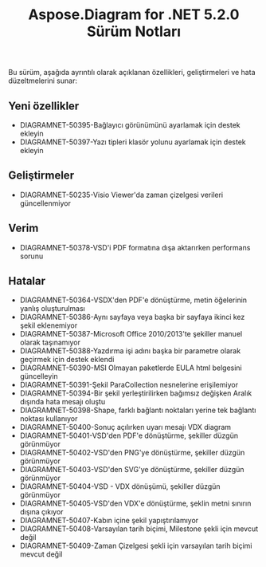 ﻿---
title: Aspose.Diagram for .NET 5.2.0 Sürüm Notları
type: docs
weight: 80
url: /tr/net/aspose-diagram-for-net-5-2-0-release-notes/
---
Bu sürüm, aşağıda ayrıntılı olarak açıklanan özellikleri, geliştirmeleri ve hata düzeltmelerini sunar:
## **Yeni özellikler**
- DIAGRAMNET-50395-Bağlayıcı görünümünü ayarlamak için destek ekleyin
- DIAGRAMNET-50397-Yazı tipleri klasör yolunu ayarlamak için destek ekleyin
## **Geliştirmeler**
- DIAGRAMNET-50235-Visio Viewer'da zaman çizelgesi verileri güncellenmiyor
## **Verim**
- DIAGRAMNET-50378-VSD'i PDF formatına dışa aktarırken performans sorunu
## **Hatalar**
- DIAGRAMNET-50364-VSDX'den PDF'e dönüştürme, metin öğelerinin yanlış oluşturulması
- DIAGRAMNET-50386-Aynı sayfaya veya başka bir sayfaya ikinci kez şekil eklenemiyor
- DIAGRAMNET-50387-Microsoft Office 2010/2013'te şekiller manuel olarak taşınamıyor
- DIAGRAMNET-50388-Yazdırma işi adını başka bir parametre olarak geçirmek için destek eklendi
- DIAGRAMNET-50390-MSI Olmayan paketlerde EULA html belgesini güncelleyin
- DIAGRAMNET-50391-Şekil ParaCollection nesnelerine erişilemiyor
- DIAGRAMNET-50394-Bir şekil yerleştirilirken bağımsız değişken Aralık dışında hata mesajı oluştu
- DIAGRAMNET-50398-Shape, farklı bağlantı noktaları yerine tek bağlantı noktası kullanıyor
- DIAGRAMNET-50400-Sonuç açılırken uyarı mesajı VDX diagram
- DIAGRAMNET-50401-VSD'den PDF'e dönüştürme, şekiller düzgün görünmüyor
- DIAGRAMNET-50402-VSD'den PNG'ye dönüştürme, şekiller düzgün görünmüyor
- DIAGRAMNET-50403-VSD'den SVG'ye dönüştürme, şekiller düzgün görünmüyor
- DIAGRAMNET-50404-VSD - VDX dönüşümü, şekiller düzgün görünmüyor
- DIAGRAMNET-50405-VSD'den VDX'e dönüştürme, şeklin metni sınırın dışına çıkıyor
- DIAGRAMNET-50407-Kabın içine şekil yapıştırılamıyor
- DIAGRAMNET-50408-Varsayılan tarih biçimi, Milestone şekli için mevcut değil
- DIAGRAMNET-50409-Zaman Çizelgesi şekli için varsayılan tarih biçimi mevcut değil
